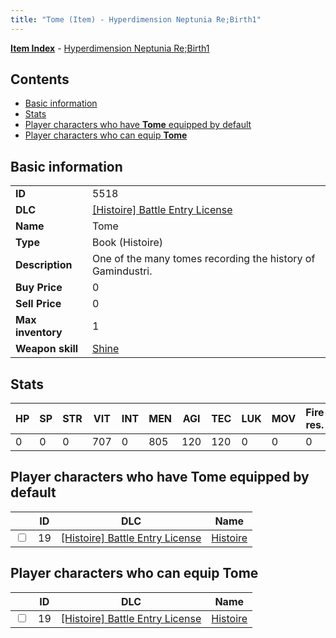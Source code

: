 ```yaml
---
title: "Tome (Item) - Hyperdimension Neptunia Re;Birth1"
---
```


[**Item Index**](/neptunia/rb1/item/index.html) - [Hyperdimension Neptunia Re;Birth1](/neptunia/rb1)

## Contents

- [Basic information](#basic-information)
- [Stats](#stats)
- [Player characters who have **Tome** equipped by default](#player-characters-who-have-tome-equipped-by-default)
- [Player characters who can equip **Tome**](#player-characters-who-can-equip-tome)

## Basic information

|   |   |
| -- | -- |
| **ID** | 5518 |
| **DLC** | [[Histoire] Battle Entry License](/neptunia/rb1/dlc/9-histoire.html) |
| **Name** | Tome |
| **Type** | Book (Histoire) |
| **Description** | One of the many tomes recording the history of Gamindustri. |
| **Buy Price** | 0 |
| **Sell Price** | 0 |
| **Max inventory** | 1 |
| **Weapon skill** | [Shine](/neptunia/rb1/skill/9-3001-shine.html) |

## Stats

| HP | SP | STR | VIT | INT | MEN | AGI | TEC | LUK | MOV | Fire res. | Ice res. | Wind res. | Lightning res. |
| -- | -- | --- | --- | --- | --- | --- | --- | --- | --- | --------- | -------- | --------- | -------------- |
| 0 | 0 | 0 | 707 | 0 | 805 | 120 | 120 | 0 | 0 | 0 | 0 | 0 | 0 |

## Player characters who have **Tome** equipped by default

|    | ID | DLC | Name |
| -- | -- | --- | ---- |
| <input type="checkbox" id="rb1-player-9-19" class="trackbox" /> | 19 | [[Histoire] Battle Entry License](/neptunia/rb1/dlc/9-histoire.html) | [Histoire](/neptunia/rb1/player/9-19-histoire.html) |

## Player characters who can equip **Tome**

|    | ID | DLC | Name |
| -- | -- | --- | ---- |
| <input type="checkbox" id="rb1-player-9-19" class="trackbox" /> | 19 | [[Histoire] Battle Entry License](/neptunia/rb1/dlc/9-histoire.html) | [Histoire](/neptunia/rb1/player/9-19-histoire.html) |